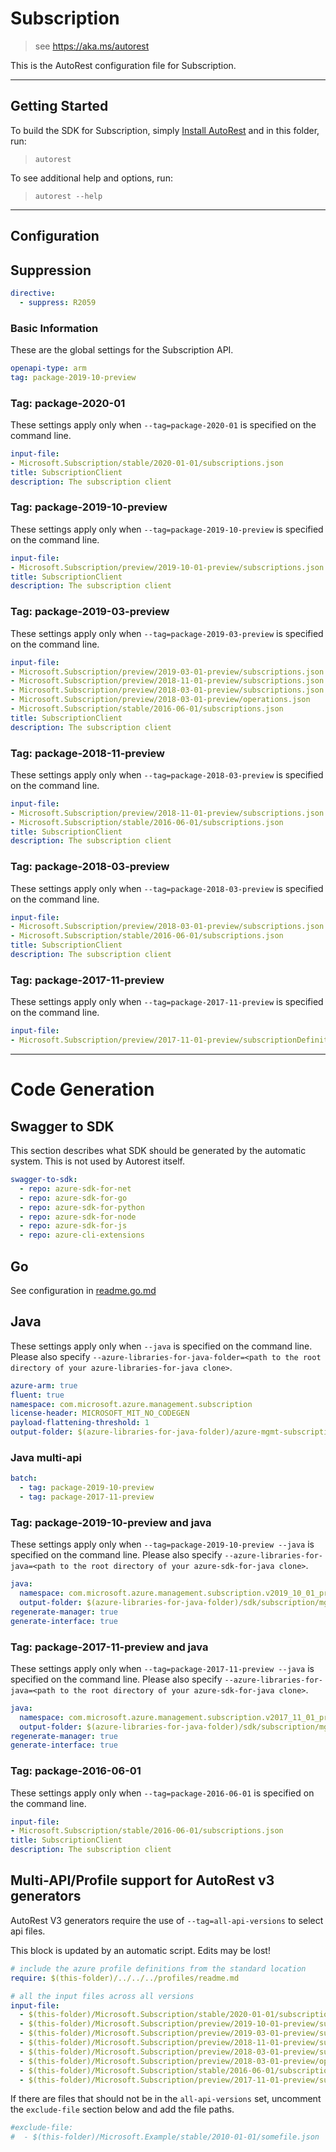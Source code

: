 # Subscription

> see https://aka.ms/autorest

This is the AutoRest configuration file for Subscription.



---
## Getting Started
To build the SDK for Subscription, simply [Install AutoRest](https://aka.ms/autorest/install) and in this folder, run:

> `autorest`

To see additional help and options, run:

> `autorest --help`
---

## Configuration

## Suppression
``` yaml
directive:
  - suppress: R2059
```


### Basic Information
These are the global settings for the Subscription API.

``` yaml
openapi-type: arm
tag: package-2019-10-preview
```

### Tag: package-2020-01

These settings apply only when `--tag=package-2020-01` is specified on the command line.

``` yaml $(tag) == 'package-2020-01'
input-file:
- Microsoft.Subscription/stable/2020-01-01/subscriptions.json
title: SubscriptionClient
description: The subscription client
```

### Tag: package-2019-10-preview

These settings apply only when `--tag=package-2019-10-preview` is specified on the command line.

``` yaml $(tag) == 'package-2019-10-preview'
input-file:
- Microsoft.Subscription/preview/2019-10-01-preview/subscriptions.json
title: SubscriptionClient
description: The subscription client
```

### Tag: package-2019-03-preview

These settings apply only when `--tag=package-2019-03-preview` is specified on the command line.

``` yaml $(tag) == 'package-2019-03-preview'
input-file:
- Microsoft.Subscription/preview/2019-03-01-preview/subscriptions.json
- Microsoft.Subscription/preview/2018-11-01-preview/subscriptions.json
- Microsoft.Subscription/preview/2018-03-01-preview/subscriptions.json
- Microsoft.Subscription/preview/2018-03-01-preview/operations.json
- Microsoft.Subscription/stable/2016-06-01/subscriptions.json
title: SubscriptionClient
description: The subscription client
```

### Tag: package-2018-11-preview

These settings apply only when `--tag=package-2018-03-preview` is specified on the command line.

``` yaml $(tag) == 'package-2018-11-preview'
input-file:
- Microsoft.Subscription/preview/2018-11-01-preview/subscriptions.json
- Microsoft.Subscription/stable/2016-06-01/subscriptions.json
title: SubscriptionClient
description: The subscription client
```

### Tag: package-2018-03-preview

These settings apply only when `--tag=package-2018-03-preview` is specified on the command line.

``` yaml $(tag) == 'package-2018-03-preview'
input-file:
- Microsoft.Subscription/preview/2018-03-01-preview/subscriptions.json
- Microsoft.Subscription/stable/2016-06-01/subscriptions.json
title: SubscriptionClient
description: The subscription client
```

### Tag: package-2017-11-preview

These settings apply only when `--tag=package-2017-11-preview` is specified on the command line.

``` yaml $(tag) == 'package-2017-11-preview'
input-file:
- Microsoft.Subscription/preview/2017-11-01-preview/subscriptionDefinitions.json
```

---
# Code Generation


## Swagger to SDK

This section describes what SDK should be generated by the automatic system.
This is not used by Autorest itself.

``` yaml $(swagger-to-sdk)
swagger-to-sdk:
  - repo: azure-sdk-for-net
  - repo: azure-sdk-for-go
  - repo: azure-sdk-for-python
  - repo: azure-sdk-for-node
  - repo: azure-sdk-for-js
  - repo: azure-cli-extensions
```


## Go

See configuration in [readme.go.md](./readme.go.md)

## Java

These settings apply only when `--java` is specified on the command line.
Please also specify `--azure-libraries-for-java-folder=<path to the root directory of your azure-libraries-for-java clone>`.

``` yaml $(java)
azure-arm: true
fluent: true
namespace: com.microsoft.azure.management.subscription
license-header: MICROSOFT_MIT_NO_CODEGEN
payload-flattening-threshold: 1
output-folder: $(azure-libraries-for-java-folder)/azure-mgmt-subscription
```

### Java multi-api

``` yaml $(java) && $(multiapi)
batch:
  - tag: package-2019-10-preview
  - tag: package-2017-11-preview
```

### Tag: package-2019-10-preview and java

These settings apply only when `--tag=package-2019-10-preview --java` is specified on the command line.
Please also specify `--azure-libraries-for-java=<path to the root directory of your azure-sdk-for-java clone>`.

``` yaml $(tag) == 'package-2019-10-preview' && $(java) && $(multiapi)
java:
  namespace: com.microsoft.azure.management.subscription.v2019_10_01_preview
  output-folder: $(azure-libraries-for-java-folder)/sdk/subscription/mgmt-v2019_10_01_preview
regenerate-manager: true
generate-interface: true
```

### Tag: package-2017-11-preview and java

These settings apply only when `--tag=package-2017-11-preview --java` is specified on the command line.
Please also specify `--azure-libraries-for-java=<path to the root directory of your azure-sdk-for-java clone>`.

``` yaml $(tag) == 'package-2017-11-preview' && $(java) && $(multiapi)
java:
  namespace: com.microsoft.azure.management.subscription.v2017_11_01_preview
  output-folder: $(azure-libraries-for-java-folder)/sdk/subscription/mgmt-v2017_11_01_preview
regenerate-manager: true
generate-interface: true
```

### Tag: package-2016-06-01

These settings apply only when `--tag=package-2016-06-01` is specified on the command line.

``` yaml $(tag) == 'package-2016-06-01'
input-file:
- Microsoft.Subscription/stable/2016-06-01/subscriptions.json
title: SubscriptionClient
description: The subscription client
```


## Multi-API/Profile support for AutoRest v3 generators 

AutoRest V3 generators require the use of `--tag=all-api-versions` to select api files.

This block is updated by an automatic script. Edits may be lost!

``` yaml $(tag) == 'all-api-versions' /* autogenerated */
# include the azure profile definitions from the standard location
require: $(this-folder)/../../../profiles/readme.md

# all the input files across all versions
input-file:
  - $(this-folder)/Microsoft.Subscription/stable/2020-01-01/subscriptions.json
  - $(this-folder)/Microsoft.Subscription/preview/2019-10-01-preview/subscriptions.json
  - $(this-folder)/Microsoft.Subscription/preview/2019-03-01-preview/subscriptions.json
  - $(this-folder)/Microsoft.Subscription/preview/2018-11-01-preview/subscriptions.json
  - $(this-folder)/Microsoft.Subscription/preview/2018-03-01-preview/subscriptions.json
  - $(this-folder)/Microsoft.Subscription/preview/2018-03-01-preview/operations.json
  - $(this-folder)/Microsoft.Subscription/stable/2016-06-01/subscriptions.json
  - $(this-folder)/Microsoft.Subscription/preview/2017-11-01-preview/subscriptionDefinitions.json

```

If there are files that should not be in the `all-api-versions` set, 
uncomment the  `exclude-file` section below and add the file paths.

``` yaml $(tag) == 'all-api-versions'
#exclude-file: 
#  - $(this-folder)/Microsoft.Example/stable/2010-01-01/somefile.json
```

